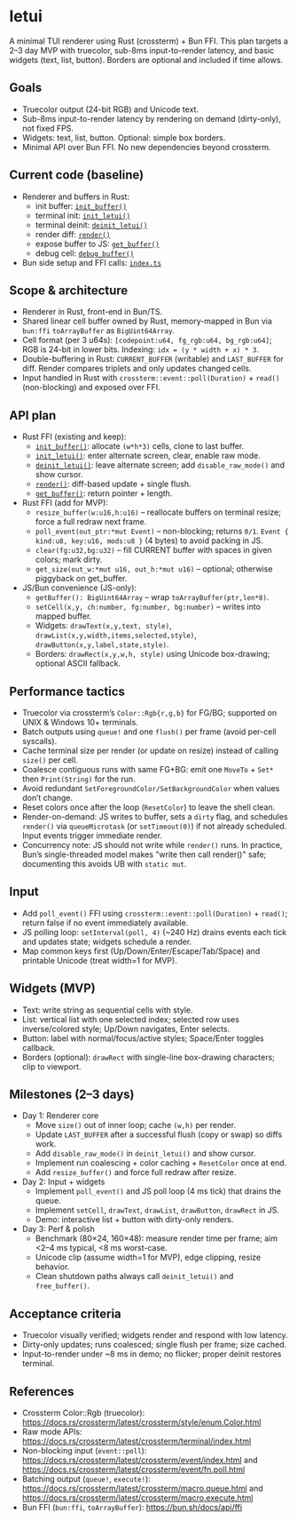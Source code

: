 # letui

A minimal TUI renderer using Rust (crossterm) + Bun FFI. This plan targets a 2–3 day MVP with truecolor, sub-8ms input-to-render latency, and basic widgets (text, list, button). Borders are optional and included if time allows.

## Goals
- Truecolor output (24-bit RGB) and Unicode text.
- Sub-8ms input-to-render latency by rendering on demand (dirty-only), not fixed FPS.
- Widgets: text, list, button. Optional: simple box borders.
- Minimal API over Bun FFI. No new dependencies beyond crossterm.

## Current code (baseline)
- Renderer and buffers in Rust:
  - init buffer: [`init_buffer()`](file:///Users/frixaco/personal/letui/letui-ffi/src/lib.rs#L18-L27)
  - terminal init: [`init_letui()`](file:///Users/frixaco/personal/letui/letui-ffi/src/lib.rs#L30-L35)
  - terminal deinit: [`deinit_letui()`](file:///Users/frixaco/personal/letui/letui-ffi/src/lib.rs#L38-L42)
  - render diff: [`render()`](file:///Users/frixaco/personal/letui/letui-ffi/src/lib.rs#L45-L93)
  - expose buffer to JS: [`get_buffer()`](file:///Users/frixaco/personal/letui/letui-ffi/src/lib.rs#L96-L107)
  - debug cell: [`debug_buffer()`](file:///Users/frixaco/personal/letui/letui-ffi/src/lib.rs#L119-L131)
- Bun side setup and FFI calls: [`index.ts`](file:///Users/frixaco/personal/letui/index.ts#L1-L88)

## Scope & architecture
- Renderer in Rust, front-end in Bun/TS.
- Shared linear cell buffer owned by Rust, memory-mapped in Bun via `bun:ffi` `toArrayBuffer` as `BigUint64Array`.
- Cell format (per 3 u64s): `[codepoint:u64, fg_rgb:u64, bg_rgb:u64]`; RGB is 24-bit in lower bits. Indexing: `idx = (y * width + x) * 3`.
- Double-buffering in Rust: `CURRENT_BUFFER` (writable) and `LAST_BUFFER` for diff. Render compares triplets and only updates changed cells.
- Input handled in Rust with `crossterm::event::poll(Duration)` + `read()` (non-blocking) and exposed over FFI.

## API plan
- Rust FFI (existing and keep):
  - [`init_buffer()`](file:///Users/frixaco/personal/letui/letui-ffi/src/lib.rs#L18-L27): allocate `(w*h*3)` cells, clone to last buffer.
  - [`init_letui()`](file:///Users/frixaco/personal/letui/letui-ffi/src/lib.rs#L30-L35): enter alternate screen, clear, enable raw mode.
  - [`deinit_letui()`](file:///Users/frixaco/personal/letui/letui-ffi/src/lib.rs#L38-L42): leave alternate screen; add `disable_raw_mode()` and show cursor.
  - [`render()`](file:///Users/frixaco/personal/letui/letui-ffi/src/lib.rs#L45-L93): diff-based update + single flush.
  - [`get_buffer()`](file:///Users/frixaco/personal/letui/letui-ffi/src/lib.rs#L96-L107): return pointer + length.
- Rust FFI (add for MVP):
  - `resize_buffer(w:u16,h:u16)` – reallocate buffers on terminal resize; force a full redraw next frame.
  - `poll_event(out_ptr:*mut Event)` – non-blocking; returns `0/1`. `Event { kind:u8, key:u16, mods:u8 }` (4 bytes) to avoid packing in JS.
  - `clear(fg:u32,bg:u32)` – fill CURRENT buffer with spaces in given colors; mark dirty.
  - `get_size(out_w:*mut u16, out_h:*mut u16)` – optional; otherwise piggyback on get_buffer.
- JS/Bun convenience (JS-only):
  - `getBuffer(): BigUint64Array` – wrap `toArrayBuffer(ptr,len*8)`.
  - `setCell(x,y, ch:number, fg:number, bg:number)` – writes into mapped buffer.
  - Widgets: `drawText(x,y,text, style)`, `drawList(x,y,width,items,selected,style)`, `drawButton(x,y,label,state,style)`.
  - Borders: `drawRect(x,y,w,h, style)` using Unicode box-drawing; optional ASCII fallback.

## Performance tactics
- Truecolor via crossterm’s `Color::Rgb{r,g,b}` for FG/BG; supported on UNIX & Windows 10+ terminals.
- Batch outputs using `queue!` and one `flush()` per frame (avoid per-cell syscalls).
- Cache terminal size per render (or update on resize) instead of calling `size()` per cell.
- Coalesce contiguous runs with same FG+BG: emit one `MoveTo` + `Set*` then `Print(String)` for the run.
- Avoid redundant `SetForegroundColor/SetBackgroundColor` when values don’t change.
- Reset colors once after the loop (`ResetColor`) to leave the shell clean.
- Render-on-demand: JS writes to buffer, sets a `dirty` flag, and schedules `render()` via `queueMicrotask` (or `setTimeout(0)`) if not already scheduled. Input events trigger immediate render.
- Concurrency note: JS should not write while `render()` runs. In practice, Bun’s single-threaded model makes "write then call render()" safe; documenting this avoids UB with `static mut`.

## Input
- Add `poll_event()` FFI using `crossterm::event::poll(Duration)` + `read()`; return false if no event immediately available.
- JS polling loop: `setInterval(poll, 4)` (~240 Hz) drains events each tick and updates state; widgets schedule a render.
- Map common keys first (Up/Down/Enter/Escape/Tab/Space) and printable Unicode (treat width=1 for MVP).

## Widgets (MVP)
- Text: write string as sequential cells with style.
- List: vertical list with one selected index; selected row uses inverse/colored style; Up/Down navigates, Enter selects.
- Button: label with normal/focus/active styles; Space/Enter toggles callback.
- Borders (optional): `drawRect` with single-line box-drawing characters; clip to viewport.

## Milestones (2–3 days)
- Day 1: Renderer core
  - Move `size()` out of inner loop; cache `(w,h)` per render.
  - Update `LAST_BUFFER` after a successful flush (copy or swap) so diffs work.
  - Add `disable_raw_mode()` in `deinit_letui()` and show cursor.
  - Implement run coalescing + color caching + `ResetColor` once at end.
  - Add `resize_buffer()` and force full redraw after resize.
- Day 2: Input + widgets
  - Implement `poll_event()` and JS poll loop (4 ms tick) that drains the queue.
  - Implement `setCell`, `drawText`, `drawList`, `drawButton`, `drawRect` in JS.
  - Demo: interactive list + button with dirty-only renders.
- Day 3: Perf & polish
  - Benchmark (80×24, 160×48): measure render time per frame; aim <2–4 ms typical, <8 ms worst-case.
  - Unicode clip (assume width=1 for MVP), edge clipping, resize behavior.
  - Clean shutdown paths always call `deinit_letui()` and `free_buffer()`.

## Acceptance criteria
- Truecolor visually verified; widgets render and respond with low latency.
- Dirty-only updates; runs coalesced; single flush per frame; size cached.
- Input-to-render under ~8 ms in demo; no flicker; proper deinit restores terminal.

## References
- Crossterm Color::Rgb (truecolor): https://docs.rs/crossterm/latest/crossterm/style/enum.Color.html
- Raw mode APIs: https://docs.rs/crossterm/latest/crossterm/terminal/index.html
- Non-blocking input (`event::poll`): https://docs.rs/crossterm/latest/crossterm/event/index.html and https://docs.rs/crossterm/latest/crossterm/event/fn.poll.html
- Batching output (`queue!`, `execute!`): https://docs.rs/crossterm/latest/crossterm/macro.queue.html and https://docs.rs/crossterm/latest/crossterm/macro.execute.html
- Bun FFI (`bun:ffi`, `toArrayBuffer`): https://bun.sh/docs/api/ffi
